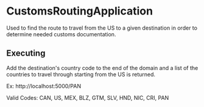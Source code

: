 # CustomsRoutingApplication

Used to find the route to travel from the US to a given destination in order to determine needed customs documentation.

## Executing

Add the destination's country code to the end of the domain and a list of the countries to travel through starting from the US is returned.

Ex: http://localhost:5000/PAN

Valid Codes: CAN, US, MEX, BLZ, GTM, SLV, HND, NIC, CRI, PAN
